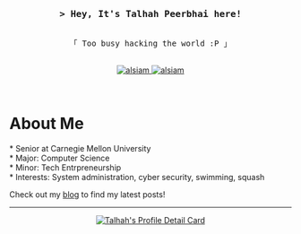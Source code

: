 <!-- Intro  -->
<h3 align="center">
        <samp>&gt; Hey, It's Talhah Peerbhai here!
        </samp>
</h3>

<p align="center"> 
  <samp>
    <br>
    「 Too busy hacking the world :P</b> 」
    <br>
    <br>
  </samp>
</p>

<p align="center">

 <a href="https://www.linkedin.com/in/talhah-peerbhai/" target="_blank">
  <img src="https://img.shields.io/badge/LinkedIn-0077B5?style=for-the-badge&logo=linkedin&logoColor=white" alt="alsiam"/>
 </a>

 <a href="https://linuxfoundation.org" target="_blank">
  <img src="https://img.shields.io/badge/Linux-FCC624?style=for-the-badge&logo=linux&logoColor=black" alt="alsiam" />
 </a> 
</p>
<br/>

<!-- About Section -->
# About Me 
<p>
* Senior at Carnegie Mellon University <br/>
* Major: Computer Science <br/>
* Minor: Tech Entrpreneurship <br/>
* Interests: System administration, cyber security, swimming, squash <br/>

Check out my <a href="https://systuner.com/blog">blog</a> to find my latest posts!

</p>

<hr/>

<p align="center">
  <a href="https://github.com/tvlpirb">
    <img src="http://github-profile-summary-cards.vercel.app/api/cards/profile-details?username=tvlpirb&theme=gruvbox" alt="Talhah's Profile Detail Card"/>
  </a>
        <br/>
</p>
  

